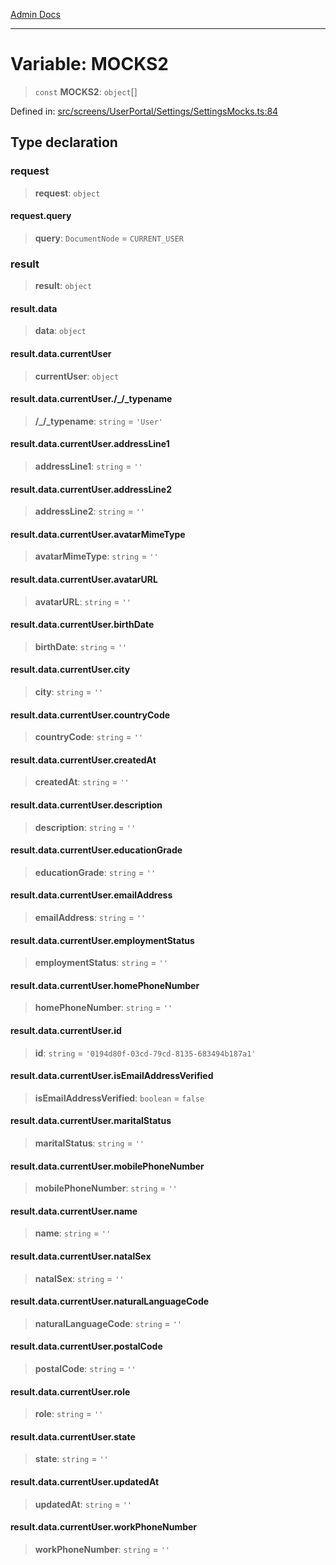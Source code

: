 [Admin Docs](/)

***

# Variable: MOCKS2

> `const` **MOCKS2**: `object`[]

Defined in: [src/screens/UserPortal/Settings/SettingsMocks.ts:84](https://github.com/PalisadoesFoundation/talawa-admin/blob/main/src/screens/UserPortal/Settings/SettingsMocks.ts#L84)

## Type declaration

### request

> **request**: `object`

#### request.query

> **query**: `DocumentNode` = `CURRENT_USER`

### result

> **result**: `object`

#### result.data

> **data**: `object`

#### result.data.currentUser

> **currentUser**: `object`

#### result.data.currentUser./_/_typename

> **/_/_typename**: `string` = `'User'`

#### result.data.currentUser.addressLine1

> **addressLine1**: `string` = `''`

#### result.data.currentUser.addressLine2

> **addressLine2**: `string` = `''`

#### result.data.currentUser.avatarMimeType

> **avatarMimeType**: `string` = `''`

#### result.data.currentUser.avatarURL

> **avatarURL**: `string` = `''`

#### result.data.currentUser.birthDate

> **birthDate**: `string` = `''`

#### result.data.currentUser.city

> **city**: `string` = `''`

#### result.data.currentUser.countryCode

> **countryCode**: `string` = `''`

#### result.data.currentUser.createdAt

> **createdAt**: `string` = `''`

#### result.data.currentUser.description

> **description**: `string` = `''`

#### result.data.currentUser.educationGrade

> **educationGrade**: `string` = `''`

#### result.data.currentUser.emailAddress

> **emailAddress**: `string` = `''`

#### result.data.currentUser.employmentStatus

> **employmentStatus**: `string` = `''`

#### result.data.currentUser.homePhoneNumber

> **homePhoneNumber**: `string` = `''`

#### result.data.currentUser.id

> **id**: `string` = `'0194d80f-03cd-79cd-8135-683494b187a1'`

#### result.data.currentUser.isEmailAddressVerified

> **isEmailAddressVerified**: `boolean` = `false`

#### result.data.currentUser.maritalStatus

> **maritalStatus**: `string` = `''`

#### result.data.currentUser.mobilePhoneNumber

> **mobilePhoneNumber**: `string` = `''`

#### result.data.currentUser.name

> **name**: `string` = `''`

#### result.data.currentUser.natalSex

> **natalSex**: `string` = `''`

#### result.data.currentUser.naturalLanguageCode

> **naturalLanguageCode**: `string` = `''`

#### result.data.currentUser.postalCode

> **postalCode**: `string` = `''`

#### result.data.currentUser.role

> **role**: `string` = `''`

#### result.data.currentUser.state

> **state**: `string` = `''`

#### result.data.currentUser.updatedAt

> **updatedAt**: `string` = `''`

#### result.data.currentUser.workPhoneNumber

> **workPhoneNumber**: `string` = `''`
